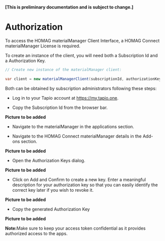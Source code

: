 <strong>[This is preliminary documentation and is subject to change.]</strong>
# Authorization

To access the HOMAG materialManager Client Interface, a HOMAG Connect materialManager License is required.

To create an instance of the client, you will need both a Subscription Id and a Authorization Key. 

```c#
// Create new instance of the materialManager client:
            
var client = new materialManagerClient(subscriptionId, authorizationKey);
``` 

Both can be obtained by subscription administrators following these steps:

- Log in to your Tapio account at https://my.tapio.one.

- Copy the Subscription Id from the browser bar.

<b>Picture to be added</b>

- Navigate to the materialManager in the applications section.

- Navigate to the HOMAG Connect materialManager details in the Add-ons section.

<b>Picture to be added</b>

- Open the Authorization Keys dialog.

<b>Picture to be added</b>

- Click on Add and Confirm to create a new key. 
Enter a meaningful description for your authorization key so that you can easily identify the correct key later if you wish to revoke it.

<b>Picture to be added</b>

- Copy the generated Authorization Key

<b>Picture to be added</b>


<strong>Note:</strong>Make sure to keep your access token confidential as it provides authorized access to the apps.